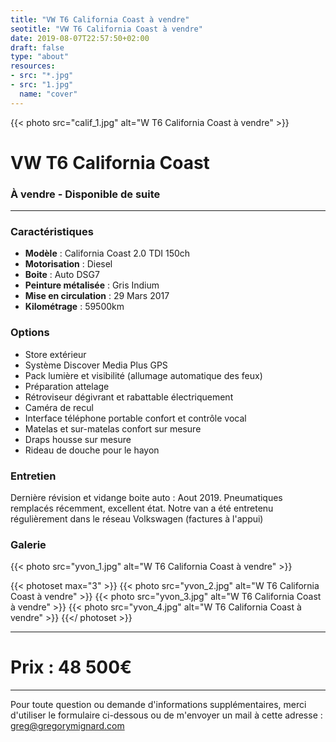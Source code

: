 ```yaml
---
title: "VW T6 California Coast à vendre"
seotitle: "VW T6 California Coast à vendre"
date: 2019-08-07T22:57:50+02:00
draft: false
type: "about"
resources:
- src: "*.jpg"
- src: "1.jpg"
  name: "cover"
---
```


{{< photo src="calif_1.jpg" alt="W T6 California Coast à vendre" >}}

# VW T6 California Coast
### À vendre - Disponible de suite

***

### Caractéristiques

* **Modèle** : California Coast 2.0 TDI 150ch
* **Motorisation** : Diesel
* **Boite** : Auto DSG7
* **Peinture métalisée** : Gris Indium
* **Mise en circulation** : 29 Mars 2017
* **Kilométrage** : 59500km

### Options

* Store extérieur
* Système Discover Media Plus GPS
* Pack lumière et visibilité (allumage automatique des feux)
* Préparation attelage
* Rétroviseur dégivrant et rabattable électriquement
* Caméra de recul
* Interface téléphone portable confort et contrôle vocal
* Matelas et sur-matelas confort sur mesure
* Draps housse sur mesure
* Rideau de douche pour le hayon

### Entretien

Dernière révision et vidange boite auto : Aout 2019.
Pneumatiques remplacés récemment, excellent état.
Notre van a été entretenu régulièrement dans le réseau Volkswagen (factures à l'appui)

### Galerie

{{< photo src="yvon_1.jpg" alt="W T6 California Coast à vendre" >}}

{{< photoset max="3" >}}
  {{< photo src="yvon_2.jpg" alt="W T6 California Coast à vendre" >}}
  {{< photo src="yvon_3.jpg" alt="W T6 California Coast à vendre" >}}
  {{< photo src="yvon_4.jpg" alt="W T6 California Coast à vendre" >}}
{{</ photoset >}}

***

# Prix : 48 500€

***

Pour toute question ou demande d'informations supplémentaires, merci d'utiliser le formulaire ci-dessous ou de m'envoyer un mail à cette adresse : [greg@gregorymignard.com](mailto:greg@gregorymignard.com)

<br style="margin: 30px">
